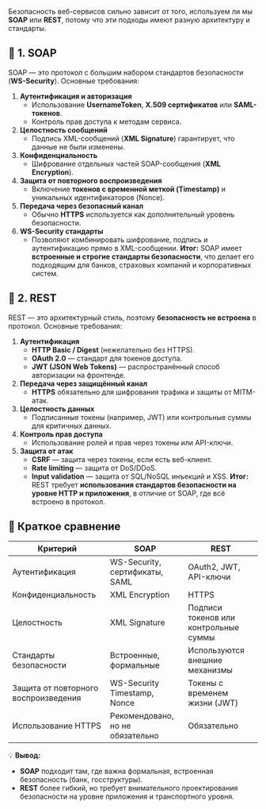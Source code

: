 Безопасность веб-сервисов сильно зависит от того, используем ли мы **SOAP** или **REST**, потому что эти подходы имеют разную архитектуру и стандарты.
## 🔹 1. SOAP
SOAP — это протокол с большим набором стандартов безопасности (**WS-Security**). Основные требования:
1. **Аутентификация и авторизация**
    - Использование **UsernameToken**, **X.509 сертификатов** или **SAML-токенов**.
    - Контроль прав доступа к методам сервиса.
2. **Целостность сообщений**
    - Подпись XML-сообщений (**XML Signature**) гарантирует, что данные не были изменены.
3. **Конфиденциальность**
    - Шифрование отдельных частей SOAP-сообщения (**XML Encryption**).
4. **Защита от повторного воспроизведения**
    - Включение **токенов с временной меткой (Timestamp)** и уникальных идентификаторов (Nonce).
5. **Передача через безопасный канал**
    - Обычно **HTTPS** используется как дополнительный уровень безопасности.
6. **WS-Security стандарты**
    - Позволяют комбинировать шифрование, подпись и аутентификацию прямо в XML-сообщении.
**Итог:** SOAP имеет **встроенные и строгие стандарты безопасности**, что делает его подходящим для банков, страховых компаний и корпоративных систем.
## 🔹 2. REST
REST — это архитектурный стиль, поэтому **безопасность не встроена** в протокол. Основные требования:
1. **Аутентификация**
    - **HTTP Basic / Digest** (нежелательно без HTTPS).
    - **OAuth 2.0** — стандарт для токенов доступа.
    - **JWT (JSON Web Tokens)** — распространённый способ авторизации на фронтенде.
2. **Передача через защищённый канал**
    - **HTTPS** обязательно для шифрования трафика и защиты от MITM-атак.
3. **Целостность данных**
    - Подписанные токены (например, JWT) или контрольные суммы для критичных данных.
4. **Контроль прав доступа**
    - Использование ролей и прав через токены или API-ключи.
5. **Защита от атак**
    - **CSRF** — защита через токены, если есть веб-клиент.
    - **Rate limiting** — защита от DoS/DDoS.
    - **Input validation** — защита от SQL/NoSQL инъекций и XSS.
**Итог:** REST требует **использования стандартов безопасности на уровне HTTP и приложения**, в отличие от SOAP, где всё встроено в протокол.
## 🔹 Краткое сравнение

|Критерий|SOAP|REST|
|---|---|---|
|Аутентификация|WS-Security, сертификаты, SAML|OAuth2, JWT, API-ключи|
|Конфиденциальность|XML Encryption|HTTPS|
|Целостность|XML Signature|Подписи токенов или контрольные суммы|
|Стандарты безопасности|Встроенные, формальные|Используются внешние механизмы|
|Защита от повторного воспроизведения|WS-Security Timestamp, Nonce|Токены с временем жизни (JWT)|
|Использование HTTPS|Рекомендовано, но не обязательно|Обязательно|
💡 **Вывод:**
- **SOAP** подходит там, где важна формальная, встроенная безопасность (банк, госструктуры).
- **REST** более гибкий, но требует внимательного проектирования безопасности на уровне приложения и транспортного уровня.